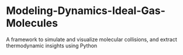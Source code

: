 # Modeling-Dynamics-Ideal-Gas-Molecules
A framework to simulate and visualize molecular collisions, and extract thermodynamic insights using Python
